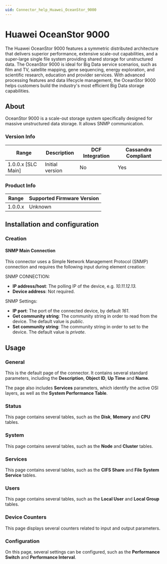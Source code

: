 ```yaml
---
uid: Connector_help_Huawei_OceanStor_9000
---
```


# Huawei OceanStor 9000

The Huawei OceanStor 9000 features a symmetric distributed architecture that delivers superior performance, extensive scale-out capabilities, and a super-large single file system providing shared storage for unstructured data. The OceanStor 9000 is ideal for Big Data service scenarios, such as film and TV, satellite mapping, gene sequencing, energy exploration, and scientific research, education and provider services. With advanced processing features and data lifecycle management, the OceanStor 9000 helps customers build the industry's most efficient Big Data storage capabilities.

## About

OceanStor 9000 is a scale-out storage system specifically designed for massive unstructured data storage. It allows SNMP communication.

### Version Info

| Range | Description | DCF Integration | Cassandra Compliant |
|----------------------|-----------------|---------------------|-------------------------|
| 1.0.0.x \[SLC Main\] | Initial version | No                  | Yes                     |

### Product Info

| Range | Supported Firmware Version |
|------------------|-----------------------------|
| 1.0.0.x          | Unknown                     |

## Installation and configuration

### Creation

#### SNMP Main Connection

This connector uses a Simple Network Management Protocol (SNMP) connection and requires the following input during element creation:

SNMP CONNECTION:

- **IP address/host**: The polling IP of the device, e.g. *10.11.12.13.*
- **Device address**: Not required.

SNMP Settings:

- **IP port**: The port of the connected device, by default *161*.
- **Get community string**: The community string in order to read from the device. The default value is *public*.
- **Set community string**: The community string in order to set to the device. The default value is *private*.

## Usage

### General

This is the default page of the connector. It contains several standard parameters, including the **Description**, **Object ID**, **Up Time** and **Name**.

The page also includes **Services** parameters, which identify the active OSI layers, as well as the **System Performance Table**.

### Status

This page contains several tables, such as the **Disk**, **Memory** and **CPU** tables.

### System

This page contains several tables, such as the **Node** and **Cluster** tables.

### Services

This page contains several tables, such as the **CIFS Share** and **File System Service** tables.

### Users

This page contains several tables, such as the **Local User** and **Local Group** tables.

### Device Counters

This page displays several counters related to input and output parameters.

### Configuration

On this page, several settings can be configured, such as the **Performance Switch** and **Performance Interval**.
